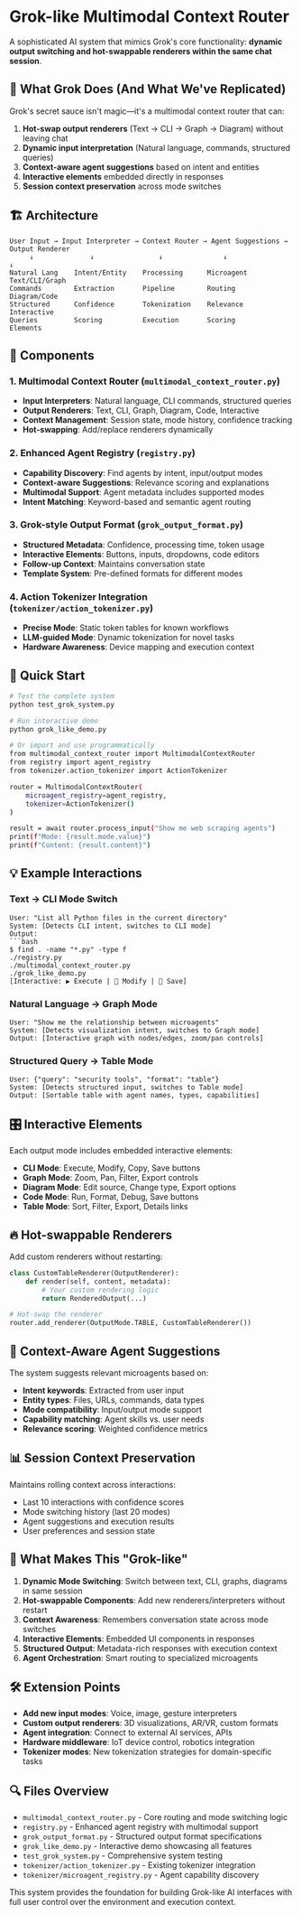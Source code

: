 # Grok-like Multimodal Context Router

A sophisticated AI system that mimics Grok's core functionality: **dynamic output switching and hot-swappable renderers within the same chat session**.

## 🎯 What Grok Does (And What We've Replicated)

Grok's secret sauce isn't magic—it's a multimodal context router that can:

1. **Hot-swap output renderers** (Text → CLI → Graph → Diagram) without leaving chat
2. **Dynamic input interpretation** (Natural language, commands, structured queries)
3. **Context-aware agent suggestions** based on intent and entities
4. **Interactive elements** embedded directly in responses
5. **Session context preservation** across mode switches

## 🏗️ Architecture

```
User Input → Input Interpreter → Context Router → Agent Suggestions → Output Renderer
     ↓              ↓                ↓               ↓                    ↓
Natural Lang    Intent/Entity    Processing      Microagent         Text/CLI/Graph
Commands        Extraction       Pipeline        Routing            Diagram/Code
Structured      Confidence       Tokenization    Relevance          Interactive
Queries         Scoring          Execution       Scoring            Elements
```

## 🧩 Components

### 1. **Multimodal Context Router** (`multimodal_context_router.py`)
- **Input Interpreters**: Natural language, CLI commands, structured queries
- **Output Renderers**: Text, CLI, Graph, Diagram, Code, Interactive
- **Context Management**: Session state, mode history, confidence tracking
- **Hot-swapping**: Add/replace renderers dynamically

### 2. **Enhanced Agent Registry** (`registry.py`)
- **Capability Discovery**: Find agents by intent, input/output modes
- **Context-aware Suggestions**: Relevance scoring and explanations
- **Multimodal Support**: Agent metadata includes supported modes
- **Intent Matching**: Keyword-based and semantic agent routing

### 3. **Grok-style Output Format** (`grok_output_format.py`)
- **Structured Metadata**: Confidence, processing time, token usage
- **Interactive Elements**: Buttons, inputs, dropdowns, code editors
- **Follow-up Context**: Maintains conversation state
- **Template System**: Pre-defined formats for different modes

### 4. **Action Tokenizer Integration** (`tokenizer/action_tokenizer.py`)
- **Precise Mode**: Static token tables for known workflows
- **LLM-guided Mode**: Dynamic tokenization for novel tasks
- **Hardware Awareness**: Device mapping and execution context

## 🚀 Quick Start

```bash
# Test the complete system
python test_grok_system.py

# Run interactive demo
python grok_like_demo.py

# Or import and use programmatically
from multimodal_context_router import MultimodalContextRouter
from registry import agent_registry
from tokenizer.action_tokenizer import ActionTokenizer

router = MultimodalContextRouter(
    microagent_registry=agent_registry,
    tokenizer=ActionTokenizer()
)

result = await router.process_input("Show me web scraping agents")
print(f"Mode: {result.mode.value}")
print(f"Content: {result.content}")
```

## 💡 Example Interactions

### Text → CLI Mode Switch
```
User: "List all Python files in the current directory"
System: [Detects CLI intent, switches to CLI mode]
Output: 
```bash
$ find . -name "*.py" -type f
./registry.py
./multimodal_context_router.py
./grok_like_demo.py
[Interactive: ▶ Execute | 📝 Modify | 💾 Save]
```

### Natural Language → Graph Mode
```
User: "Show me the relationship between microagents"
System: [Detects visualization intent, switches to Graph mode]
Output: [Interactive graph with nodes/edges, zoom/pan controls]
```

### Structured Query → Table Mode
```
User: {"query": "security tools", "format": "table"}
System: [Detects structured input, switches to Table mode]
Output: [Sortable table with agent names, types, capabilities]
```

## 🎛️ Interactive Elements

Each output mode includes embedded interactive elements:

- **CLI Mode**: Execute, Modify, Copy, Save buttons
- **Graph Mode**: Zoom, Pan, Filter, Export controls
- **Diagram Mode**: Edit source, Change type, Export options
- **Code Mode**: Run, Format, Debug, Save buttons
- **Table Mode**: Sort, Filter, Export, Details links

## 🔥 Hot-swappable Renderers

Add custom renderers without restarting:

```python
class CustomTableRenderer(OutputRenderer):
    def render(self, content, metadata):
        # Your custom rendering logic
        return RenderedOutput(...)

# Hot-swap the renderer
router.add_renderer(OutputMode.TABLE, CustomTableRenderer())
```

## 🧠 Context-Aware Agent Suggestions

The system suggests relevant microagents based on:

- **Intent keywords**: Extracted from user input
- **Entity types**: Files, URLs, commands, data types
- **Mode compatibility**: Input/output mode support
- **Capability matching**: Agent skills vs. user needs
- **Relevance scoring**: Weighted confidence metrics

## 📊 Session Context Preservation

Maintains rolling context across interactions:
- Last 10 interactions with confidence scores
- Mode switching history (last 20 modes)
- Agent suggestions and execution results
- User preferences and session state

## 🎯 What Makes This "Grok-like"

1. **Dynamic Mode Switching**: Switch between text, CLI, graphs, diagrams in same session
2. **Hot-swappable Components**: Add new renderers/interpreters without restart
3. **Context Awareness**: Remembers conversation state across mode switches
4. **Interactive Elements**: Embedded UI components in responses
5. **Structured Output**: Metadata-rich responses with execution context
6. **Agent Orchestration**: Smart routing to specialized microagents

## 🛠️ Extension Points

- **Add new input modes**: Voice, image, gesture interpreters
- **Custom output renderers**: 3D visualizations, AR/VR, custom formats
- **Agent integration**: Connect to external AI services, APIs
- **Hardware middleware**: IoT device control, robotics integration
- **Tokenizer modes**: New tokenization strategies for domain-specific tasks

## 🔍 Files Overview

- `multimodal_context_router.py` - Core routing and mode switching logic
- `registry.py` - Enhanced agent registry with multimodal support
- `grok_output_format.py` - Structured output format specifications
- `grok_like_demo.py` - Interactive demo showcasing all features
- `test_grok_system.py` - Comprehensive system testing
- `tokenizer/action_tokenizer.py` - Existing tokenizer integration
- `tokenizer/microagent_registry.py` - Agent capability discovery

This system provides the foundation for building Grok-like AI interfaces with full user control over the environment and execution context.
